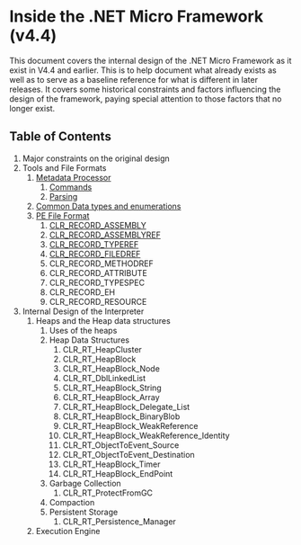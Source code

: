 # Inside the .NET Micro Framework (v4.4)
This document covers the internal design of the .NET Micro Framework as it exist in V4.4 and earlier.
This is to help document what already exists as well as to serve as a baseline reference for what is
different in later releases. It covers some historical constraints and factors influencing the design
of the framework, paying special attention to those factors that no longer exist.

## Table of Contents
1. Major constraints on the original design
2. Tools and File Formats
    1. [Metadata Processor](MetadataProcessor.md)
        1. [Commands](MetadataProcessor.md#Command-Line-Options)
        2. [Parsing](MetadataProcessor.md#Parsing)
    2. [Common Data types and enumerations](Common-PE-Types-and-Enumerations.md)
    3. [PE File Format](PeFileFormat.md)
        1. [CLR_RECORD_ASSEMBLY](AssemblyHeader.md)
        2. [CLR_RECORD_ASSEMBLYREF](AssemblyRefTableEntry.md)
        3. [CLR_RECORD_TYPEREF](TypeRefTableEntry.md)
        4. [CLR_RECORD_FILEDREF](FieldRefTableEntry.md)
        5. CLR_RECORD_METHODREF
        6. CLR_RECORD_ATTRIBUTE
        7. CLR_RECORD_TYPESPEC
        8. CLR_RECORD_EH
        9. CLR_RECORD_RESOURCE
3. Internal Design of the Interpreter
    1. Heaps and the Heap data structures
        1. Uses of the heaps
        2. Heap Data Structures
            1. CLR_RT_HeapCluster
            2. CLR_RT_HeapBlock
            3. CLR_RT_HeapBlock_Node
            4. CLR_RT_DblLinkedList
            5. CLR_RT_HeapBlock_String
            6. CLR_RT_HeapBlock_Array
            7. CLR_RT_HeapBlock_Delegate_List
            8. CLR_RT_HeapBlock_BinaryBlob
            9. CLR_RT_HeapBlock_WeakReference
            10. CLR_RT_HeapBlock_WeakReference_Identity
            11. CLR_RT_ObjectToEvent_Source
            12. CLR_RT_ObjectToEvent_Destination
            13. CLR_RT_HeapBlock_Timer
            14. CLR_RT_HeapBlock_EndPoint
        3. Garbage Collection
            1. CLR_RT_ProtectFromGC
        4. Compaction
        5. Persistent Storage 
            1. CLR_RT_Persistence_Manager
    2. Execution Engine
